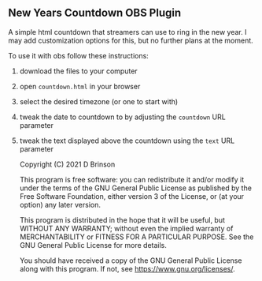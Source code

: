 ## New Years Countdown OBS Plugin

A simple html countdown that streamers can use to ring in the new year. I may add customization options for this, but no further plans at the moment.

To use it with obs follow these instructions:
1. download the files to your computer
2. open `countdown.html` in your browser
3. select the desired timezone (or one to start with)
4. tweak the date to countdown to by adjusting the `countdown` URL parameter
5. tweak the text displayed above the countdown using the `text` URL parameter

    Copyright (C) 2021 D Brinson

    This program is free software: you can redistribute it and/or modify
    it under the terms of the GNU General Public License as published by
    the Free Software Foundation, either version 3 of the License, or
    (at your option) any later version.

    This program is distributed in the hope that it will be useful,
    but WITHOUT ANY WARRANTY; without even the implied warranty of
    MERCHANTABILITY or FITNESS FOR A PARTICULAR PURPOSE.  See the
    GNU General Public License for more details.

    You should have received a copy of the GNU General Public License
    along with this program.  If not, see <https://www.gnu.org/licenses/>.